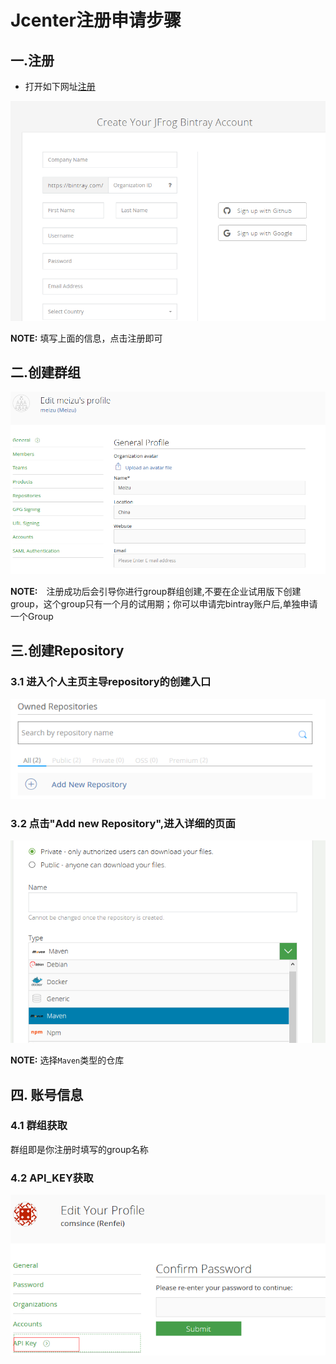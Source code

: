 # Jcenter注册申请步骤

## 一.注册

* 打开如下网址[注册](https://bintray.com/signup)

![image](/images/tech/register-jcenter/register.png)

**NOTE:** 填写上面的信息，点击注册即可

## 二.创建群组
![image](/images/tech/register-jcenter/create_group.png)

**NOTE:**　注册成功后会引导你进行group群组创建,不要在企业试用版下创建group，这个group只有一个月的试用期；你可以申请完bintray账户后,单独申请一个Group

## 三.创建Repository

### 3.1 进入个人主页主导repository的创建入口

![image](/images/tech/register-jcenter/repository.png)

### 3.2 点击"Add new Repository",进入详细的页面

![image](/images/tech/register-jcenter/add_repository.png)

**NOTE:** 选择```Maven```类型的仓库

## 四. 账号信息

### 4.1 群组获取
群组即是你注册时填写的group名称

### 4.2 API_KEY获取

![image](/images/tech/register-jcenter/api_key.png)
